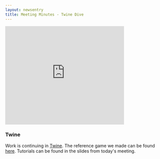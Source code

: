 ```yaml
---
layout: newsentry
title: Meeting Minutes - Twine Dive
---
```


<iframe src="https://docs.google.com/presentation/d/1Syy-KU1uk6QE_ybcbnVqVDjDmzAFBIn2Mat8O5BTPks/embed?start=false&amp;loop=false&amp;delayms=3000" frameborder="0" width="380" height="315" allowfullscreen="true" mozallowfullscreen="true" webkitallowfullscreen="true"> </iframe>

### Twine

Work is continuing in [Twine](http://www.gimcrackd.com/etc/src/).  The reference game we made can be found [here](/assets/misc/sharkbear.tws).  Tutorials can be found in the slides from today's meeting.
